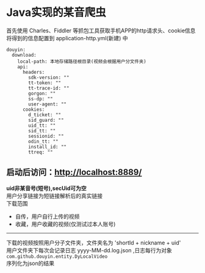 # Java实现的某音爬虫
首先使用 Charles、Fiddler 等抓包工具获取手机APP的http请求头、cookie信息  
将得到的信息配置到 application-http.yml(新建) 中  
```
douyin:
  download:
    local-path: 本地存储路径根目录(视频会根据用户分文件夹)
    api:
      headers:
        sdk-version: ""
        tt-token: ""
        tt-trace-id: ""
        gorgon: ""
        ss-dp: ""
        user-agent: ""
      cookies:
        d_ticket: ""
        sid_guard: ""
        uid_tt: ""
        sid_tt: ""
        sessionid: ""
        odin_tt: ""
        install_id: ""
        ttreq: ""
``` 
启动后访问：[http://localhost:8889/](http://localhost:8889)  
---
**uid非某音号(短号),secUid可为空**  
用户分享链接为短链接解析后的真实链接  
下载范围
- 自传，用户自行上传的视频
- 收藏，用户收藏的视频(仅测试过本人账号)
---
下载的视频按照用户分子文件夹，文件夹名为 'shortId + nickname + uid'  
用户文件夹下每次会记录日志 yyyy-MM-dd.log.json ,日志每行为对象
`com.github.douyin.entity.DyLocalVideo`  
序列化为json的结果